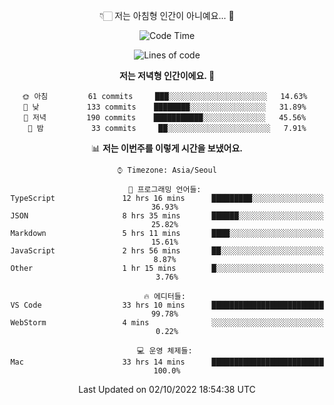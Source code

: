 <div align='center'>
 
👇🏻 저는 아침형 인간이 아니예요... 🙊
 
<!--START_SECTION:waka-->
![Code Time](http://img.shields.io/badge/Code%20Time-1%2C926%20hrs%2013%20mins-blue)

![Lines of code](https://img.shields.io/badge/%EC%A0%80%EB%8A%94%20%EC%97%AC%ED%83%9C%EA%B9%8C%EC%A7%80%20-299%20Thousand%20%EC%A4%84%EC%9D%98%20%EC%BD%94%EB%93%9C%EB%A5%BC%20%EC%9E%91%EC%84%B1%ED%96%88%EC%96%B4%EC%9A%94.-blue)

**저는 저녁형 인간이에요. 🦉** 

```text
🌞 아침         61 commits     ███░░░░░░░░░░░░░░░░░░░░░░   14.63% 
🌆 낮　         133 commits    ████████░░░░░░░░░░░░░░░░░   31.89% 
🌃 저녁         190 commits    ███████████░░░░░░░░░░░░░░   45.56% 
🌙 밤　         33 commits     ██░░░░░░░░░░░░░░░░░░░░░░░   7.91%

```


📊 **저는 이번주를 이렇게 시간을 보냈어요.** 

```text
⌚︎ Timezone: Asia/Seoul

💬 프로그래밍 언어들: 
TypeScript               12 hrs 16 mins      █████████░░░░░░░░░░░░░░░░   36.93% 
JSON                     8 hrs 35 mins       ██████░░░░░░░░░░░░░░░░░░░   25.82% 
Markdown                 5 hrs 11 mins       ████░░░░░░░░░░░░░░░░░░░░░   15.61% 
JavaScript               2 hrs 56 mins       ██░░░░░░░░░░░░░░░░░░░░░░░   8.87% 
Other                    1 hr 15 mins        █░░░░░░░░░░░░░░░░░░░░░░░░   3.76%

🔥 에디터들: 
VS Code                  33 hrs 10 mins      █████████████████████████   99.78% 
WebStorm                 4 mins              ░░░░░░░░░░░░░░░░░░░░░░░░░   0.22%

💻 운영 체제들: 
Mac                      33 hrs 14 mins      █████████████████████████   100.0%

```


 Last Updated on 02/10/2022 18:54:38 UTC
<!--END_SECTION:waka-->
 </div>
<!---
Emewjin/Emewjin is a ✨ special ✨ repository because its `README.md` (this file) appears on your GitHub profile.
You can click the Preview link to take a look at your changes.
--->
